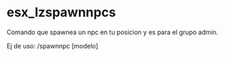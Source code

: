# esx_lzspawnnpcs

Comando que spawnea un npc en tu posicion y es para el grupo admin.

Ej de uso: /spawnnpc [modelo]
